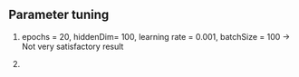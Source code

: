## Parameter tuning

1. epochs = 20, hiddenDim= 100, learning rate = 0.001, batchSize = 100  -> Not very satisfactory result

2. 